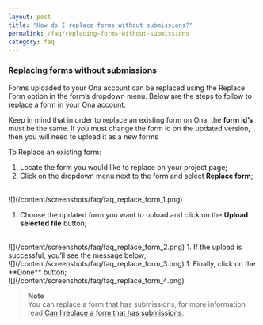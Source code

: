 ```yaml
---
layout: post
title: "How do I replace forms without submissions?"
permalink: /faq/replacing-forms-without-submissions
category: faq
---
```


### Replacing forms without submissions

Forms uploaded to your Ona account can be replaced using the Replace Form option in the form’s dropdown menu.  Below are the steps to follow to replace a form in your Ona account.  

Keep in mind that in order to replace an existing form on Ona, the **form id’s** must be the same.  If you must change the form id on the updated version, then you will need to upload it as a new forms

To Replace an existing form: 

1. Locate the form you would like to replace on your project page;
1. Click on the dropdown menu next to the form and select **Replace form**;
<br/>
![](/content/screenshots/faq/faq_replace_form_1.png)

1. Choose the updated form you want to upload and click on the **Upload selected file** button;
<br/>
![](/content/screenshots/faq/faq_replace_form_2.png)
1. If the upload is successful, you’ll see the message below;
<br/>
![](/content/screenshots/faq/faq_replace_form_3.png)
1. Finally, click on the **Done** button;
<br/>                                                                                                                                                                                                                                                                                                                                                                                                                                                                                                                                                                                                                                                                                                                                                                                                                                                                                                                                                                                                                                                                                                                                                                                                                                                                                                                                                                                                                                                                                                                                                                                                                                                                                                                                                                                                                                                                                                                                                                                                                                                                                                                                                                                                                                                                                                                                                                                                                                                                                                                                                                                                                                                                                                                        
![](/content/screenshots/faq/faq_replace_form_4.png)

>**Note**<br/>
You can replace a form that has submissions, for more information read [Can I replace a form that has submissions](/topics/replace-form-that-has-submissions/).





